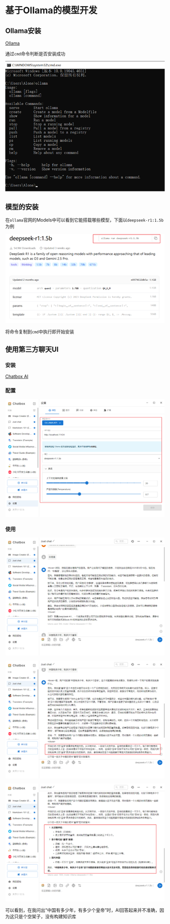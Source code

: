 # 基于Ollama的模型开发

## Ollama安装

[Ollama](https://ollama.com/download)

通过`cmd`命令判断是否安装成功

![image-20250728230137111](assets/image-20250728230137111.png)

## 模型的安装

在`ollama`官网的Models中可以看到它能搭载哪些模型，下面以`deepseek-r1:1.5b`为例

![image-20250728230951584](assets/image-20250728230951584.png)

将命令复制到`cmd`中执行即开始安装

## 使用第三方聊天UI

### 安装

[Chatbox AI](https://chatboxai.app/zh)

### 配置

![image-20250728234542698](assets/image-20250728234542698.png)

### 使用

![image-20250728234756625](assets/image-20250728234756625.png)

![image-20250728234828604](assets/image-20250728234828604.png)

![image-20250728234850226](assets/image-20250728234850226.png)

可以看到，在我问出“中国有多少年，有多少个皇帝”时，AI回答起来并不准确，因为这只是个空架子，没有构建知识库